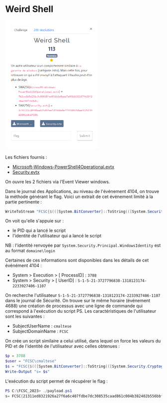 # Weird Shell

<img alt="énoncé du challenge" src="énoncé.png" width=300>

Les fichiers fournis :
- [Microsoft-Windows-PowerShell4Operational.evtx](Microsoft-Windows-PowerShell4Operational.evtx)
- [Security.evtx](Security.evtx)

On ouvre les 2 fichiers via l'Event Viewer windows.

Dans le journal des Applications, au niveau de l'événement 4104, on trouve la méthode générant le flag. Voici un extrait de cet événement limité à la partie pertinente :
```ps1
WriteToStream "FCSC{$(([System.BitConverter]::ToString(([System.Security.Cryptography.SHA256]::Create()).ComputeHash(([System.Text.Encoding]::UTF8.GetBytes(((Get-Process -Id $PID).Id.ToString()+[System.Security.Principal.WindowsIdentity]::GetCurrent().Name).ToString()))))).Replace('-', '').ToLower())}`n"
```

On voit qu'elle s'appuie sur :
- le PID qui a lancé le script
- l'identité de l'utilisateur qui a lancé le script

NB : l'identité renvoyée par `System.Security.Principal.WindowsIdentity` est au format `domaine\login`

Certaines de ces informations sont disponibles dans les détails de cet événément 4104 :
- System > Execution > [ ProcessID] : `3788`
- System > Security >  [ UserID] : `S-1-5-21-3727796838-1318123174-2233927406-1107`

On recherche l'utilisateur `S-1-5-21-3727796838-1318123174-2233927406-1107` dans le journal de Sécurité. On trouve sur le même horaire (événement 4688) une création de processus avec une ligne de commande qui correspond à l'exécution du script PS. Les caractéristiques de l'utilisateur sont les suivantes :
- SubjectUserName : `cmaltese`
- SubjectDomainName : `FCSC`

On crée un script similaire a celui utilisé, dans lequel on force les valeurs du PID et de l'identité de l'utilisateur avec celles obtenues :
```ps1
$p = 3788
$user = "FCSC\cmaltese"
$s = "FCSC{$(([System.BitConverter]::ToString(([System.Security.Cryptography.SHA256]::Create()).ComputeHash(([System.Text.Encoding]::UTF8.GetBytes(($p.ToString()+$user).ToString()))))).Replace('-', '').ToLower())}`n"
Write-Output "s= $s"
```

L'exécution du script permet de récupérer le flag :
```ps1
PS C:\FCSC_2023> ./payload.ps1
s= FCSC{21311ed8321926a27f6a6c407fdbe7dc308535caad861c004b382402b556bbfa}
```
